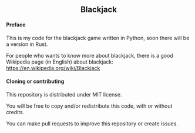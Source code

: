 <h2 align="center">
Blackjack
</h2>

#### Preface
This is my code for the blackjack game written in Python, soon there will be a version in Rust.

For people who wants to know more about blackjack, there is a good Wikipedia page (in English) about blackjack: https://en.wikipedia.org/wiki/Blackjack

#### Cloning or contributing
This repository is distributed under MIT license.

You will be free to copy and/or redistribute this code, with or without credits.

You can make pull requests to improve this repository or create issues.
